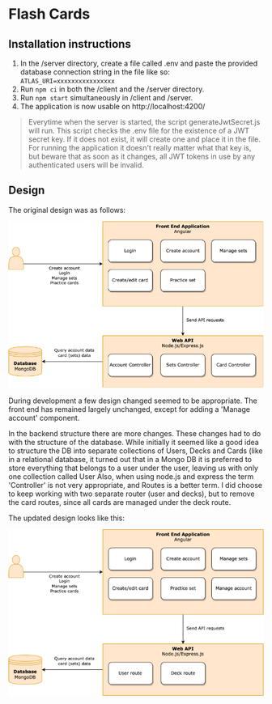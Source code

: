 # Flash Cards
## Installation instructions

1. In the /server directory, create a file called .env and paste the provided database connection string in the file like so: `ATLAS_URI=xxxxxxxxxxxxxxxx`
2. Run `npm ci` in both the /client and the /server directory.
3. Run `npm start` simultaneously in /client and /server.
4. The application is now usable on http://localhost:4200/

> Everytime when the server is started, the script generateJwtSecret.js will run. 
> This script checks the .env file for the existence of a JWT secret key. If it does not exist, it will create one and place it in the file. 
> For running the application it doesn't really matter what that key is, but beware that as soon as it changes,
> all JWT tokens in use by any authenticated users will be invalid.

## Design

The original design was as follows:

![orig_diagram.png](orig_diagram.png)

During development a few design changed seemed to be appropriate. 
The front end has remained largely unchanged, except for adding a 'Manage account' component.

In the backend structure there are more changes.
These changes had to do with the structure of the database. While initially it seemed like a good idea to
structure the DB into separate collections of Users, Decks and Cards (like in a relational database, it turned out that 
in a Mongo DB it is preferred to store everything that belongs to a user under the user, leaving us with only one collection called User
Also, when using node.js and express the term 'Controller' is not very appropriate, and Routes is a better term. I did 
choose to keep working with two separate router (user and decks), but to remove the card routes, since all cards are
managed under the deck route.

The updated design looks like this:

![upd_diagram.png](upd_diagram.png)
